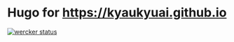 # Hugo for https://kyaukyuai.github.io

[![wercker status](https://app.wercker.com/status/ab2cbea503255551ff09b22fc45a69e7/m "wercker status")](https://app.wercker.com/project/bykey/ab2cbea503255551ff09b22fc45a69e7)
